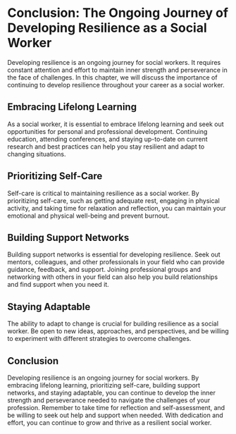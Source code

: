Conclusion: The Ongoing Journey of Developing Resilience as a Social Worker
===========================================================================

Developing resilience is an ongoing journey for social workers. It requires constant attention and effort to maintain inner strength and perseverance in the face of challenges. In this chapter, we will discuss the importance of continuing to develop resilience throughout your career as a social worker.

Embracing Lifelong Learning
---------------------------

As a social worker, it is essential to embrace lifelong learning and seek out opportunities for personal and professional development. Continuing education, attending conferences, and staying up-to-date on current research and best practices can help you stay resilient and adapt to changing situations.

Prioritizing Self-Care
----------------------

Self-care is critical to maintaining resilience as a social worker. By prioritizing self-care, such as getting adequate rest, engaging in physical activity, and taking time for relaxation and reflection, you can maintain your emotional and physical well-being and prevent burnout.

Building Support Networks
-------------------------

Building support networks is essential for developing resilience. Seek out mentors, colleagues, and other professionals in your field who can provide guidance, feedback, and support. Joining professional groups and networking with others in your field can also help you build relationships and find support when you need it.

Staying Adaptable
-----------------

The ability to adapt to change is crucial for building resilience as a social worker. Be open to new ideas, approaches, and perspectives, and be willing to experiment with different strategies to overcome challenges.

Conclusion
----------

Developing resilience is an ongoing journey for social workers. By embracing lifelong learning, prioritizing self-care, building support networks, and staying adaptable, you can continue to develop the inner strength and perseverance needed to navigate the challenges of your profession. Remember to take time for reflection and self-assessment, and be willing to seek out help and support when needed. With dedication and effort, you can continue to grow and thrive as a resilient social worker.
